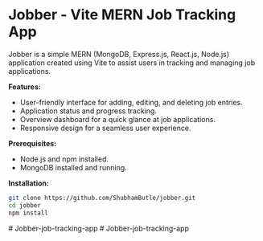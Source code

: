 # Jobber - Vite MERN Job Tracking App

Jobber is a simple MERN (MongoDB, Express.js, React.js, Node.js) application created using Vite to assist users in tracking and managing job applications.

**Features:**

- User-friendly interface for adding, editing, and deleting job entries.
- Application status and progress tracking.
- Overview dashboard for a quick glance at job applications.
- Responsive design for a seamless user experience.

**Prerequisites:**

- Node.js and npm installed.
- MongoDB installed and running.

**Installation:**

```bash
git clone https://github.com/ShubhamButle/jobber.git
cd jobber
npm install
```
#   J o b b e r - j o b - t r a c k i n g - a p p  
 #   J o b b e r - j o b - t r a c k i n g - a p p  
 